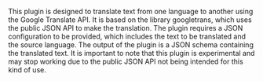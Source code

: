 This plugin is designed to translate text from one language to another using the Google Translate API. It is based on the library googletrans, which uses the public JSON API to make the translation. The plugin requires a JSON configuration to be provided, which includes the text to be translated and the source language. The output of the plugin is a JSON schema containing the translated text. It is important to note that this plugin is experimental and may stop working due to the public JSON API not being intended for this kind of use.